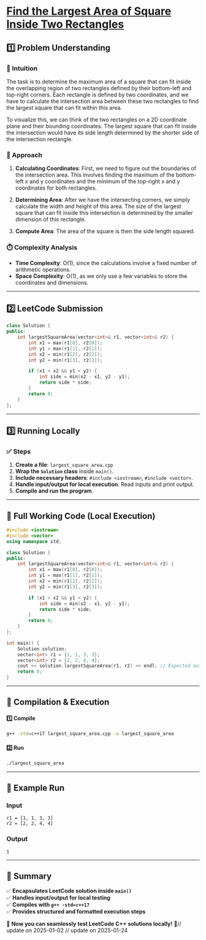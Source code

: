 # **[Find the Largest Area of Square Inside Two Rectangles](https://leetcode.com/problems/find-the-largest-area-of-square-inside-two-rectangles/description/)**  

## **1️⃣ Problem Understanding**  
### **📌 Intuition**  
The task is to determine the maximum area of a square that can fit inside the overlapping region of two rectangles defined by their bottom-left and top-right corners. Each rectangle is defined by two coordinates, and we have to calculate the intersection area between these two rectangles to find the largest square that can fit within this area. 

To visualize this, we can think of the two rectangles on a 2D coordinate plane and their bounding coordinates. The largest square that can fit inside the intersection would have its side length determined by the shorter side of the intersection rectangle.

### **🚀 Approach**  
1. **Calculating Coordinates**: First, we need to figure out the boundaries of the intersection area. This involves finding the maximum of the bottom-left x and y coordinates and the minimum of the top-right x and y coordinates for both rectangles.
  
2. **Determining Area**: After we have the intersecting corners, we simply calculate the width and height of this area. The size of the largest square that can fit inside this intersection is determined by the smaller dimension of this rectangle.

3. **Compute Area**: The area of the square is then the side length squared.

### **⏱️ Complexity Analysis**  
- **Time Complexity**: O(1), since the calculations involve a fixed number of arithmetic operations.
- **Space Complexity**: O(1), as we only use a few variables to store the coordinates and dimensions.

---  

## **2️⃣ LeetCode Submission**  
```cpp
class Solution {
public:
    int largestSquareArea(vector<int>& r1, vector<int>& r2) {
        int x1 = max(r1[0], r2[0]);
        int y1 = max(r1[1], r2[1]);
        int x2 = min(r1[2], r2[2]);
        int y2 = min(r1[3], r2[3]);

        if (x1 < x2 && y1 < y2) {
            int side = min(x2 - x1, y2 - y1);
            return side * side;
        } 
        return 0;
    }
};
```  

---  

## **3️⃣ Running Locally**  
### **✅ Steps**  
1. **Create a file**: `largest_square_area.cpp`  
2. **Wrap the `Solution` class** inside `main()`.  
3. **Include necessary headers**: `#include <iostream>`, `#include <vector>`.  
4. **Handle input/output for local execution**: Read inputs and print output.  
5. **Compile and run the program**.  

---  

## **📝 Full Working Code (Local Execution)**  
```cpp
#include <iostream>
#include <vector>
using namespace std;

class Solution {
public:
    int largestSquareArea(vector<int>& r1, vector<int>& r2) {
        int x1 = max(r1[0], r2[0]);
        int y1 = max(r1[1], r2[1]);
        int x2 = min(r1[2], r2[2]);
        int y2 = min(r1[3], r2[3]);

        if (x1 < x2 && y1 < y2) {
            int side = min(x2 - x1, y2 - y1);
            return side * side;
        } 
        return 0;
    }
};

int main() {
    Solution solution;
    vector<int> r1 = {1, 1, 3, 3};
    vector<int> r2 = {2, 2, 4, 4};
    cout << solution.largestSquareArea(r1, r2) << endl; // Expected output: 1
    return 0;
}
```  

---  

## **🔧 Compilation & Execution**  
#### **1️⃣ Compile**  
```bash
g++ -std=c++17 largest_square_area.cpp -o largest_square_area
```  

#### **2️⃣ Run**  
```bash
./largest_square_area
```  

---  

## **🎯 Example Run**  
### **Input**  
```
r1 = [1, 1, 3, 3]
r2 = [2, 2, 4, 4]
```  
### **Output**  
```
1
```  

---  

## **📌 Summary**  
✅ **Encapsulates LeetCode solution inside `main()`**  
✅ **Handles input/output for local testing**  
✅ **Compiles with `g++ -std=c++17`**  
✅ **Provides structured and formatted execution steps**  

🚀 **Now you can seamlessly test LeetCode C++ solutions locally!** 🚀// update on 2025-01-02
// update on 2025-01-24
